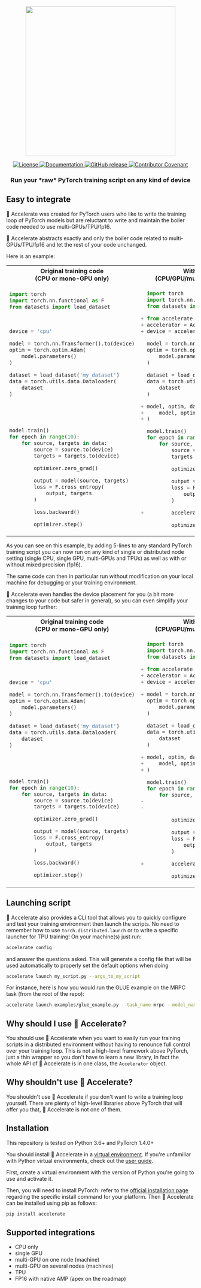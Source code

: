 <!---
Copyright 2021 The HuggingFace Team. All rights reserved.

Licensed under the Apache License, Version 2.0 (the "License");
you may not use this file except in compliance with the License.
You may obtain a copy of the License at

    http://www.apache.org/licenses/LICENSE-2.0

Unless required by applicable law or agreed to in writing, software
distributed under the License is distributed on an "AS IS" BASIS,
WITHOUT WARRANTIES OR CONDITIONS OF ANY KIND, either express or implied.
See the License for the specific language governing permissions and
limitations under the License.
-->

<p align="center">
    <br>
    <img src="docs/source/imgs/accelerate_logo.png" width="400"/>
    <br>
<p>

<p align="center">
    <!-- Uncomment when CircleCI is setup
    <a href="https://circleci.com/gh/huggingface/accelerate">
        <img alt="Build" src="https://img.shields.io/circleci/build/github/huggingface/transformers/master">
    </a>
    -->
    <a href="https://github.com/huggingface/accelerate/blob/master/LICENSE">
        <img alt="License" src="https://img.shields.io/github/license/huggingface/accelerate.svg?color=blue">
    </a>
    <a href="https://huggingface.co/transformers/index.html">
        <img alt="Documentation" src="https://img.shields.io/website/http/huggingface.co/transformers/index.html.svg?down_color=red&down_message=offline&up_message=online">
    </a>
    <a href="https://github.com/huggingface/accelerate/releases">
        <img alt="GitHub release" src="https://img.shields.io/github/release/huggingface/accelerate.svg">
    </a>
    <a href="https://github.com/huggingface/accelerate/blob/master/CODE_OF_CONDUCT.md">
        <img alt="Contributor Covenant" src="https://img.shields.io/badge/Contributor%20Covenant-v2.0%20adopted-ff69b4.svg">
    </a>
</p>

<h3 align="center">
<p>Run your *raw* PyTorch training script on any kind of device
</h3>

## Easy to integrate

🤗 Accelerate was created for PyTorch users who like to write the training loop of PyTorch models but are reluctant to write and maintain the boiler code needed to use multi-GPUs/TPU/fp16.

🤗 Accelerate abstracts exactly and only the boiler code related to multi-GPUs/TPU/fp16 and let the rest of your code unchanged.

Here is an example:

<table>
<tr>
<th> Original training code <br> (CPU or mono-GPU only)</th>
<th> With Accelerate <br> (CPU/GPU/multi-GPUs/TPUs/fp16) </th>
</tr>
<tr>
<td>

```python
import torch
import torch.nn.functional as F
from datasets import load_dataset



device = 'cpu'

model = torch.nn.Transformer().to(device)
optim = torch.optim.Adam(
    model.parameters()
)

dataset = load_dataset('my_dataset')
data = torch.utils.data.Dataloader(
    dataset
)





model.train()
for epoch in range(10):
    for source, targets in data:
        source = source.to(device)
        targets = targets.to(device)

        optimizer.zero_grad()

        output = model(source, targets)
        loss = F.cross_entropy(
            output, targets
        )

        loss.backward()

        optimizer.step()
```

</td>
<td>

```python
  import torch
  import torch.nn.functional as F
  from datasets import load_dataset

+ from accelerate import Accelerator
+ accelerator = Accelerator()
+ device = accelerator.device

  model = torch.nn.Transformer().to(device)
  optim = torch.optim.Adam(
      model.parameters()
  )

  dataset = load_dataset('my_dataset')
  data = torch.utils.data.Dataloader(
      dataset
  )

+ model, optim, data = accelerator.prepare(
+     model, optim, data
+ )

  model.train()
  for epoch in range(10):
      for source, targets in data:
          source = source.to(device)
          targets = targets.to(device)

          optimizer.zero_grad()

          output = model(source, targets)
          loss = F.cross_entropy(
              output, targets
          )

+         accelerate.backward(loss)

          optimizer.step()
```

</td>
</tr>
</table>

As you can see on this example, by adding 5-lines to any standard PyTorch training script you can now run on any kind of single or distributed node setting (single CPU, single GPU, multi-GPUs and TPUs) as well as with or without mixed precision (fp16).

The same code can then in particular run without modification on your local machine for debugging or your training environment.

🤗 Accelerate even handles the device placement for you (a bit more changes to your code but safer in general), so you can even simplify your training loop further:

<table>
<tr>
<th> Original training code <br> (CPU or mono-GPU only)</th>
<th> With Accelerate <br> (CPU/GPU/multi-GPUs/TPUs/fp16) </th>
</tr>
<tr>
<td>

```python
import torch
import torch.nn.functional as F
from datasets import load_dataset



device = 'cpu'

model = torch.nn.Transformer().to(device)
optim = torch.optim.Adam(
    model.parameters()
)

dataset = load_dataset('my_dataset')
data = torch.utils.data.Dataloader(
    dataset
)





model.train()
for epoch in range(10):
    for source, targets in data:
        source = source.to(device)
        targets = targets.to(device)

        optimizer.zero_grad()

        output = model(source, targets)
        loss = F.cross_entropy(
            output, targets
        )

        loss.backward()

        optimizer.step()
```

</td>
<td>

```python
  import torch
  import torch.nn.functional as F
  from datasets import load_dataset

+ from accelerate import Accelerator
+ accelerator = Accelerator()
+ device = accelerator.device

+ model = torch.nn.Transformer()
  optim = torch.optim.Adam(
      model.parameters()
  )

  dataset = load_dataset('my_dataset')
  data = torch.utils.data.Dataloader(
      dataset
  )

+ model, optim, data = accelerator.prepare(
+     model, optim, data
+ )

  model.train()
  for epoch in range(10):
      for source, targets in data:
-
-

          optimizer.zero_grad()

          output = model(source, targets)
          loss = F.cross_entropy(
              output, targets
          )

+         accelerate.backward(loss)

          optimizer.step()
```

</td>
</tr>
</table>

## Launching script

🤗 Accelerate also provides a CLI tool that allows you to quickly configure and test your training environment then launch the scripts. No need to remember how to use `torch.distributed.launch` or to write a specific launcher for TPU training!
On your machine(s) just run:

```bash
accelerate config
```

and answer the questions asked. This will generate a config file that will be used automatically to properly set the default options when doing

```bash
accelerate launch my_script.py --args_to_my_script
``` 

For instance, here is how you would run the GLUE example on the MRPC task (from the root of the repo):

```bash
accelerate launch examples/glue_example.py --task_name mrpc --model_name_or_path bert-base-cased
```

## Why should I use 🤗 Accelerate?

You should use 🤗 Accelerate when you want to easily run your training scripts in a distributed environment without having to renounce full control over your training loop. This is not a high-level framework above PyTorch, just a thin wrapper so you don't have to learn a new library, In fact the whole API of 🤗 Accelerate is in one class, the `Accelerator` object.

## Why shouldn't use 🤗 Accelerate?

You shouldn't use 🤗 Accelerate if you don't want to write a training loop yourself. There are plenty of high-level libraries above PyTorch that will offer you that, 🤗 Accelerate is not one of them.

## Installation

This repository is tested on Python 3.6+ and PyTorch 1.4.0+

You should install 🤗 Accelerate in a [virtual environment](https://docs.python.org/3/library/venv.html). If you're unfamiliar with Python virtual environments, check out the [user guide](https://packaging.python.org/guides/installing-using-pip-and-virtual-environments/).

First, create a virtual environment with the version of Python you're going to use and activate it.

Then, you will need to install PyTorch: refer to the [official installation page](https://pytorch.org/get-started/locally/#start-locally) regarding the specific install command for your platform. Then 🤗 Accelerate can be installed using pip as follows:

```bash
pip install accelerate
```

## Supported integrations

- CPU only
- single GPU
- multi-GPU on one node (machine)
- multi-GPU on several nodes (machines)
- TPU
- FP16 with native AMP (apex on the roadmap)
